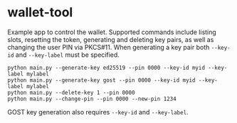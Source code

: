 # wallet-tool
Example app to control the wallet. Supported commands include listing slots,
resetting the token, generating and deleting key pairs, as well as changing the
user PIN via PKCS#11.
When generating a key pair both ``--key-id`` and ``--key-label`` must be
specified.

```
python main.py --generate-key ed25519 --pin 0000 --key-id myid --key-label mylabel
python main.py --generate-key gost --pin 0000 --key-id myid --key-label mylabel
python main.py --delete-key 1 --pin 0000
python main.py --change-pin --pin 0000 --new-pin 1234
```
GOST key generation also requires ``--key-id`` and ``--key-label``.
